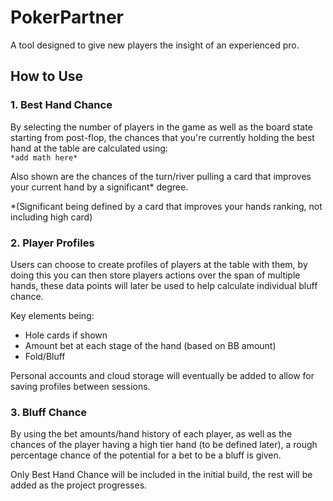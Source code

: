 # PokerPartner
A tool designed to give new players the insight of an experienced pro.

## How to Use
### 1. Best Hand Chance
By selecting the number of players in the game as well as the board state starting from post-flop, the chances that you're currently holding the best hand at the table are calculated using:  
` *add math here* `

Also shown are the chances of the turn/river pulling a card that improves your current hand by a significant* degree.

\*(Significant being defined by a card that improves your hands ranking, not including high card)

### 2. Player Profiles
Users can choose to create profiles of players at the table with them, by doing this you can then store players actions over the span of multiple hands, these data points will later be used to help calculate individual bluff chance.

Key elements being:
   * Hole cards if shown
   * Amount bet at each stage of the hand (based on BB amount)
   * Fold/Bluff
   
Personal accounts and cloud storage will eventually be added to allow for saving profiles between sessions.

### 3. Bluff Chance
By using the bet amounts/hand history of each player, as well as the chances of the player having a high tier hand (to be defined later), a rough percentage chance of the potential for a bet to be a bluff is given.

Only Best Hand Chance will be included in the initial build, the rest will be added as the project progresses.

